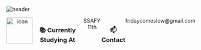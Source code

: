 ![header](https://capsule-render.vercel.app/api?type=waving&color=0:000000,100:000080&height=170&section=header&text=keemyegong&&fontColor=ffffff&fontSize=30&fontAlign=15&fontAlignY=35&animation=twinkling)

<div align="center">

<!-- 움직이는 기술스택 아이콘 -->
<div style="display: flex; align-items: flex-start;">
<img src="https://techstack-generator.vercel.app/python-icon.svg" alt="icon" width="70" height="70" />

 <h3> 📚 Currently Studying At  </h3>
  SSAFY 11th

 <h3> 📫 Contact  </h3>
  fridaycomeslow@gmail.com


<!--
**okorion/okorion** is a ✨ _special_ ✨ repository because its `README.md` (this file) appears on your GitHub profile.

Here are some ideas to get you started:

- 🔭 I’m currently working on ...
- 🌱 I’m currently learning ...
- 👯 I’m looking to collaborate on ...
- 🤔 I’m looking for help with ...
- 💬 Ask me about ...
- 📫 How to reach me: ...
- 😄 Pronouns: ...
- ⚡ Fun fact: ...
-->
